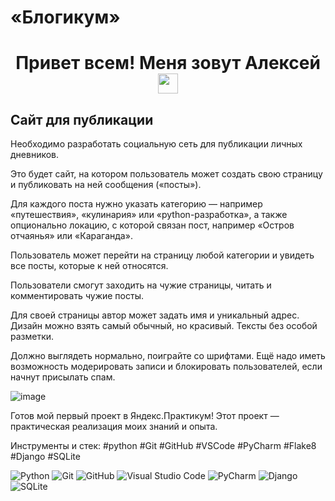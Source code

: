 # «Блогикум»

<h1 align="center">Привет всем! Меня зовут Алексей 
<img src="https://github.com/blackcater/blackcater/raw/main/images/Hi.gif" height="32"/></h1>

## Сайт для публикации

Необходимо разработать социальную сеть для публикации личных дневников.

Это будет сайт, на котором пользователь может создать свою страницу и публиковать на ней сообщения («посты»).

Для каждого поста нужно указать категорию — например «путешествия», «кулинария» или «python-разработка», а также опционально локацию, с которой связан пост, например «Остров отчаянья» или «Караганда».

Пользователь может перейти на страницу любой категории и увидеть все посты, которые к ней относятся.

Пользователи смогут заходить на чужие страницы, читать и комментировать чужие посты.

Для своей страницы автор может задать имя и уникальный адрес. Дизайн можно взять самый обычный, но красивый. Тексты без особой разметки.

Должно выглядеть нормально, поиграйте со шрифтами. Ещё надо иметь возможность модерировать записи и блокировать пользователей, если начнут присылать спам.

![image](https://github.com/AlexeyVodopyanov/django_blogicum/assets/106692645/99e27adc-8f31-463e-9834-5ef0c1620d7d)



Готов мой первый проект в Яндекс.Практикум! Этот проект — практическая реализация моих знаний и опыта.


Инструменты и стек: #python #Git #GitHub #VSCode #PyCharm #Flake8 #Django #SQLite

![Python](https://img.shields.io/badge/python-3670A0?style=for-the-badge&logo=python&logoColor=ffdd54)
![Git](https://img.shields.io/badge/git-%23F05033.svg?style=for-the-badge&logo=git&logoColor=white)
![GitHub](https://img.shields.io/badge/github-%23121011.svg?style=for-the-badge&logo=github&logoColor=white)
![Visual Studio Code](https://img.shields.io/badge/Visual%20Studio%20Code-0078d7.svg?style=for-the-badge&logo=visual-studio-code&logoColor=white)
![PyCharm](https://img.shields.io/badge/pycharm-143?style=for-the-badge&logo=pycharm&logoColor=black&color=black&labelColor=green)
![Django](https://img.shields.io/badge/django-%23092E20.svg?style=for-the-badge&logo=django&logoColor=white)
![SQLite](https://img.shields.io/badge/sqlite-%2307405e.svg?style=for-the-badge&logo=sqlite&logoColor=white)
